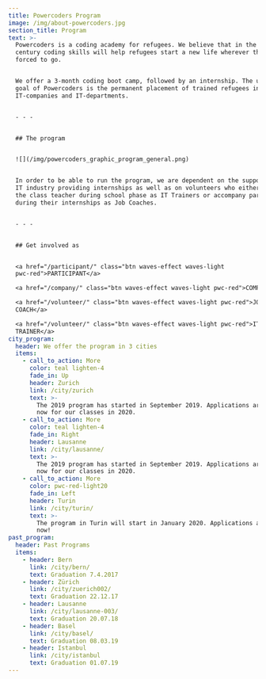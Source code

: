 ```yaml
---
title: Powercoders Program
image: /img/about-powercoders.jpg
section_title: Program
text: >-
  Powercoders is a coding academy for refugees. We believe that in the 21st
  century coding skills will help refugees start a new life wherever they are
  forced to go.


  We offer a 3-month coding boot camp, followed by an internship. The ultimate
  goal of Powercoders is the permanent placement of trained refugees in
  IT-companies and IT-departments.


  - - -


  ## The program


  ![](/img/powercoders_graphic_program_general.png)


  In order to be able to run the program, we are dependent on the support of the
  IT industry providing internships as well as on volunteers who either support
  the class teacher during school phase as IT Trainers or accompany participants
  during their internships as Job Coaches.


  - - -


  ## Get involved as


  <a href="/participant/" class="btn waves-effect waves-light
  pwc-red">PARTICIPANT</a> 

  <a href="/company/" class="btn waves-effect waves-light pwc-red">COMPANY</a> 

  <a href="/volunteer/" class="btn waves-effect waves-light pwc-red">JOB
  COACH</a> 

  <a href="/volunteer/" class="btn waves-effect waves-light pwc-red">IT
  TRAINER</a>
city_program:
  header: We offer the program in 3 cities
  items:
    - call_to_action: More
      color: teal lighten-4
      fade_in: Up
      header: Zurich
      link: /city/zurich
      text: >-
        The 2019 program has started in September 2019. Applications are open
        now for our classes in 2020.
    - call_to_action: More
      color: teal lighten-4
      fade_in: Right
      header: Lausanne
      link: /city/lausanne/
      text: >-
        The 2019 program has started in September 2019. Applications are open
        now for our classes in 2020.
    - call_to_action: More
      color: pwc-red-light20
      fade_in: Left
      header: Turin
      link: /city/turin/
      text: >-
        The program in Turin will start in January 2020. Applications are open
        now!
past_program:
  header: Past Programs
  items:
    - header: Bern
      link: /city/bern/
      text: Graduation 7.4.2017
    - header: Zürich
      link: /city/zuerich002/
      text: Graduation 22.12.17
    - header: Lausanne
      link: /city/lausanne-003/
      text: Graduation 20.07.18
    - header: Basel
      link: /city/basel/
      text: Graduation 08.03.19
    - header: Istanbul
      link: /city/istanbul
      text: Graduation 01.07.19
---
```



